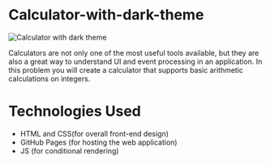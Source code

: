 # Calculator-with-dark-theme 
![Calculator with dark theme](https://user-images.githubusercontent.com/79521676/120114702-157b1400-c189-11eb-9cd8-a1114b3e6737.gif)

Calculators are not only one of the most useful tools available, but they are also a great way to understand UI and event processing in an application. In this problem you will create a calculator that supports basic arithmetic calculations on integers.

# Technologies Used
- HTML and CSS(for overall front-end design)
- GitHub Pages (for hosting the web application)
- JS (for conditional rendering)


